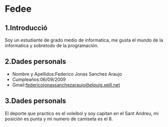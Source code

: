 # Fedee

## 1.Introducció
Soy un estudiante de grado medio de informatica, me gusta el mundo de la informatica y sobretodo de la programación.

## 2.Dades personals
* Nombre y Apellidos:Federico Jonas Sanchez Araujo
* Cumpleaños:06/09/2009
* Gmail:[federicojonassanchezaraujo@elpuig.xeill.net](https://mail.google.com/mail/u/0/?tab=rm&ogbl#inbox)
## 3.Dades personals
El deporte que practico es el voleibol y soy capitan en el Sant Andreu, mi posición es punta y mi numero de camiseta es el 8.
